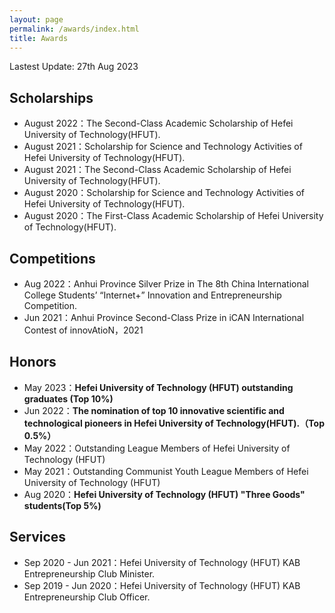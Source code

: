 ```yaml
---
layout: page
permalink: /awards/index.html
title: Awards
---
```


Lastest Update: 27th Aug 2023

## Scholarships

- August 2022：The Second-Class Academic Scholarship of Hefei University of Technology(HFUT).<br>
- August 2021：Scholarship for Science and Technology Activities of Hefei University of Technology(HFUT).<br>
- August 2021：The Second-Class Academic Scholarship of Hefei University of Technology(HFUT).<br>
- August 2020：Scholarship for Science and Technology Activities of Hefei University of Technology(HFUT).<br>
- August 2020：The First-Class Academic Scholarship of Hefei University of Technology(HFUT).<br>

## Competitions

- Aug 2022：Anhui Province Silver Prize in The 8th China International College Students’ “Internet+” Innovation and Entrepreneurship Competition.<br>
- Jun 2021：Anhui Province Second-Class Prize in iCAN International Contest of innovAtioN，2021<br>

## Honors

- May 2023：**Hefei University of Technology (HFUT) outstanding graduates (Top 10%)** <br>
- Jun 2022：**The nomination of top 10 innovative scientific and technological pioneers in Hefei University of Technology(HFUT).（Top 0.5%）**
- May 2022：Outstanding League Members of Hefei University of Technology (HFUT)
- May 2021：Outstanding Communist Youth League Members of Hefei University of Technology (HFUT)
- Aug 2020：**Hefei University of Technology (HFUT) "Three Goods" students(Top 5%)** <br>




## Services

- Sep 2020 - Jun 2021：Hefei University of Technology (HFUT) KAB Entrepreneurship Club Minister.
- Sep 2019 - Jun 2020：Hefei University of Technology (HFUT) KAB Entrepreneurship Club Officer.
